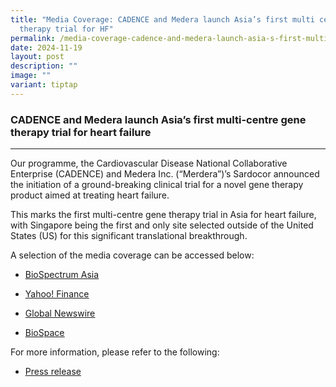 ```yaml
---
title: "Media Coverage: CADENCE and Medera launch Asia’s first multi centre gene
  therapy trial for HF"
permalink: /media-coverage-cadence-and-medera-launch-asia-s-first-multi-centre-gene-therapy-trial-for-hf/
date: 2024-11-19
layout: post
description: ""
image: ""
variant: tiptap
---
```

<h3>CADENCE and Medera launch Asia’s first multi-centre gene therapy trial for heart failure<strong>&nbsp;</strong></h3>
<hr>
<p>Our programme, the Cardiovascular Disease National Collaborative Enterprise
(CADENCE) and Medera Inc. (“Merdera”)’s Sardocor announced the initiation
of a ground-breaking clinical trial for a novel gene therapy product aimed
at treating heart failure.</p>
<p>This marks the first multi-centre gene therapy trial in Asia for heart
failure, with Singapore being the first and only site selected outside
of the United States (US) for this significant translational breakthrough.</p>
<p>A selection of the media coverage can be accessed below:&nbsp;</p>
<ul data-tight="true" class="tight">
<li>
<p><a href="https://www.biospectrumasia.com/news/54/25257/cadence-and-medera-launch-asias-first-multi-centre-gene-therapy-trial-in-singapore-for-heart-failure.html" rel="noopener noreferrer nofollow" target="_blank"><u>BioSpectrum Asia</u></a>
</p>
</li>
<li>
<p><a href="https://sg.finance.yahoo.com/news/medera-singapore-cardiovascular-disease-national-133400549.html" rel="noopener noreferrer nofollow" target="_blank"><u>Yahoo! Finance</u></a>
</p>
</li>
<li>
<p><a href="https://www.globenewswire.com/news-release/2024/11/19/2983631/0/en/Medera-and-Singapore-s-Cardiovascular-Disease-National-Collaborative-Enterprise-Launch-Asia-s-First-Cardiac-Gene-Therapy-Trial-for-Heart-Failure.html" rel="noopener noreferrer nofollow" target="_blank"><u>Global Newswire</u></a>
</p>
</li>
<li>
<p><a href="https://www.biospace.com/press-releases/medera-and-singapores-cardiovascular-disease-national-collaborative-enterprise-launch-asias-first-cardiac-gene-therapy-trial-for-heart-failure" rel="noopener nofollow" target="_blank"><u>BioSpace</u></a>
</p>
<p></p>
</li>
</ul>
<p>For more information, please refer to the following:</p>
<ul data-tight="true" class="tight">
<li>
<p><a href="https://www.cris.sg/cadence-and-medera-launch-asia-s-first-multi-centre-gene-therapy-trial-for-heart-failure/" rel="noopener noreferrer nofollow" target="_blank"><u>Press release</u></a>
</p>
</li>
</ul>
<p></p>
